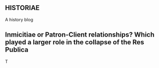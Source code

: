 ## HISTORIAE
A history blog
## Inmicitiae or Patron-Client relationships? Which played a larger role in the collapse of the Res Publica
T
